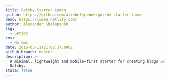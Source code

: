```yaml
---
title: Gatsby Starter Lumen
github: https://github.com/alxshelepenok/gatsby-starter-lumen
demo: https://lumen.netlify.com/
author: Alexander Shelepenok
ssg:
  - Gatsby
cms:
  - No Cms
date: 2016-03-11T21:02:37.000Z
github_branch: master
description: >-
  A minimal, lightweight and mobile-first starter for creating blogs uses
  Gatsby.
stale: false
---
```

